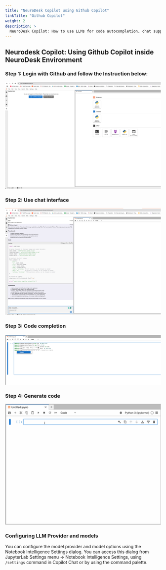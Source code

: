 ```yaml
---
title: "NeuroDesk Copilot using Github Copilot"
linkTitle: "Github Copilot"
weight: 2
description: >
  NeuroDesk Copilot: How to use LLMs for code autocompletion, chat support in NeuroDesk ecosystem
---
```


##  Neurodesk Copilot: Using Github Copilot inside NeuroDesk Environment


###  Step 1: Login with Github and follow the Instruction below:
![Login with Github](/static/developers/LLM_support/login-github.png)

###  Step 2: Use chat interface
![Chat feature](/static/developers/LLM_support/chat-demo.png)

###  Step 3: Code completion
![Code completion](/static/developers/LLM_support/completion.png)

###  Step 4: Generate code 
![Generate Code](/static/developers/LLM_support/generate-code.gif)

### Configuring LLM Provider and models

You can configure the model provider and model options using the Notebook Intelligence Settings dialog. You can access this dialog from JupyterLab Settings menu -> Notebook Intelligence Settings, using `/settings` command in Copilot Chat or by using the command palette.
